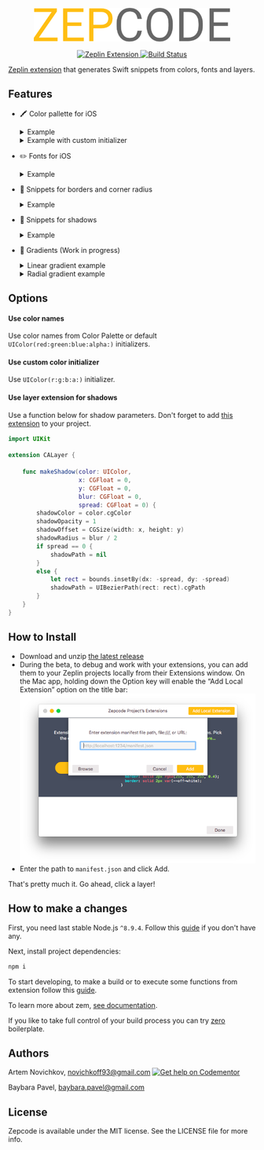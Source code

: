 <p align="center">
<img src=".github/zepcode-logo.png" width="400" />
</p>

<p align="center">
  <a href="https://extensions.zeplin.io">
    <img src="https://img.shields.io/badge/zeplin-extension-ffbe12.svg" alt="Zeplin Extension" />
  </a>
  <a href="https://travis-ci.org/artemnovichkov/zepcode">
    <img src="https://travis-ci.org/artemnovichkov/zepcode.svg?branch=master" alt="Build Status" />
  </a>
</p>

[Zeplin extension](https://extensions.zeplin.io/) that generates Swift snippets from colors, fonts and layers.

## Features

- 🖍 Color pallette for iOS

  <details><summary>Example</summary>

  ```swift
  import UIKit

  extension UIColor {

      static let electricBlue = UIColor(red: 0/255, green: 86/255, blue: 255/255, alpha: 1)
  }
  ```
  </details>
  <details><summary>Example with custom initializer</summary>

  ```swift
  import UIKit

  extension UIColor {

      convenience init(r red: Int, g green: Int, b blue: Int, a: CGFloat = 1) { // swiftlint:disable:this identifier_name
          self.init(red: CGFloat(red) / 255, 
                    green: CGFloat(green) / 255, 
                    blue: CGFloat(blue) / 255, 
                    alpha: a)
      }

      static let electricBlue = UIColor(r: 0, g: 86, b: 255)
  }
  ```
  </details>

- ✏️ Fonts for iOS

  <details><summary>Example</summary>

  ```swift
  import UIKit

  extension UIFont {

      static func BloggerSansBold(ofSize: CGFloat) -> UIFont {
          return UIFont(name: "BloggerSans-Bold", size: size)!
      }
  }
  ```

  </details>

- 🚧 Snippets for borders and corner radius

  <details><summary>Example</summary>

  ```swift
  view.layer.borderWidth = 4
  view.layer.borderColor = UIColor.white.cgColor
  view.layer.cornerRadius = 40
  ```

  </details>

- 🌚 Snippets for shadows

  <details><summary>Example</summary>

  ```swift
  view.layer.shadowColor = UIColor(r: 0, g: 0, b: 0, a: 0.5).cgColor
  view.layer.shadowOpacity = 1
  view.layer.shadowOffset = CGSize(width: 0, height: 2)
  view.layer.shadowRadius = 4 / 2
  let rect = view.bounds.insetBy(dx: -2, dy: -2)
  view.layer.shadowPath = UIBezierPath(rect: rect).cgPath
  ```

  </details>

- 🎨 Gradients (Work in progress)

  <details><summary>Linear gradient example</summary>

   Check out [LinearGradientPlayground](.github/LinearGradientPlayground.zip) and read explanation of the implementation [here](https://github.com/artemnovichkov/zepcode/issues/1#issuecomment-370118449).

  </details>
   <details><summary>Radial gradient example</summary>

  ```swift
  final class RadialGradientView: UIView {

      private var radius: CGFloat {
          return min(bounds.width / 2, bounds.height / 2)
      }

      private let colors = [UIColor.red.cgColor, UIColor.neonGreen.cgColor]

      override init(frame: CGRect) {
          super.init(frame: frame)
          clipsToBounds = true
      }

      required init?(coder aDecoder: NSCoder) {
          fatalError("init(coder:) has not been implemented")
      }

      override func layoutSubviews() {
          super.layoutSubviews()
          layer.cornerRadius = radius
      }

      override func draw(_ rect: CGRect) {
          let context = UIGraphicsGetCurrentContext()

          let colorSpace = CGColorSpaceCreateDeviceRGB()
          let colorsCount = colors.count
          var locations = (0...colorsCount - 1).map { i in
              return CGFloat(i) / CGFloat(colorsCount)
          }

          guard let gradient = CGGradient(colorsSpace: colorSpace, colors: colors as CFArray, locations: locations) else {
              return
          }

          context?.drawRadialGradient(gradient,
                                     startCenter: center,
                                     startRadius: 0,
                                     endCenter: center,
                                     endRadius: radius,
                                     options: CGGradientDrawingOptions(rawValue: 0))
          }
  }
  ```

  </details>

## Options

#### Use color names
Use color names from Color Palette or default `UIColor(red:green:blue:alpha:)` initializers.

#### Use custom color initializer
Use `UIColor(r:g:b:a:)` initializer.

#### Use layer extension for shadows
Use a function below for shadow parameters. Don't forget to add [this extension](.github/CALayer+Shadow.swift) to your project.

```swift
import UIKit

extension CALayer {

    func makeShadow(color: UIColor,
                    x: CGFloat = 0,
                    y: CGFloat = 0,
                    blur: CGFloat = 0,
                    spread: CGFloat = 0) {
        shadowColor = color.cgColor
        shadowOpacity = 1
        shadowOffset = CGSize(width: x, height: y)
        shadowRadius = blur / 2
        if spread == 0 {
            shadowPath = nil
        }
        else {
            let rect = bounds.insetBy(dx: -spread, dy: -spread)
            shadowPath = UIBezierPath(rect: rect).cgPath
        }
    }
}
```

## How to Install

- Download and unzip [the latest release](https://github.com/artemnovichkov/zepcode/releases/download/0.5.4/zepcode.zip)
- During the beta, to debug and work with your extensions, you can add them to your Zeplin projects locally from their Extensions window. On the Mac app, holding down the Option key will enable the “Add Local Extension” option on the title bar:
![Add local extension](.github/install.png)
- Enter the path to `manifest.json` and click Add.

That's pretty much it. Go ahead, click a layer!

## How to make a changes

First, you need last stable Node.js `^8.9.4`. Follow this [guide](https://github.com/creationix/nvm/blob/master/README.md#installation) if you don't have any.

Next, install project dependencies:

```bash
npm i
```

To start developing, to make a build or to execute some functions from extension follow this [guide](https://github.com/zeplin/zem#scripts).

To learn more about zem, [see documentation](https://github.com/zeplin/zem).

If you like to take full control of your build process you can try [zero](https://github.com/baybara-pavel/zero) boilerplate.

## Authors

Artem Novichkov, novichkoff93@gmail.com [![Get help on Codementor](https://cdn.codementor.io/badges/get_help_github.svg)](https://www.codementor.io/artemnovichkov?utm_source=github&utm_medium=button&utm_term=artemnovichkov&utm_campaign=github)

Baybara Pavel, baybara.pavel@gmail.com

## License

Zepcode is available under the MIT license. See the LICENSE file for more info.
